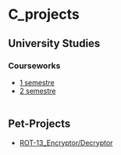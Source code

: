 # C_projects
## University Studies
### Courseworks
* [1 semestre](https://github.com/Piankov-Michail/C_projects/pull/2/files)
* [2 semestre](https://github.com/Piankov-Michail/C_projects/pull/3/files)
<br></br>
## Pet-Projects
* [ROT-13_Encryptor/Decryptor](https://github.com/Piankov-Michail/C_projects/pull/1/files)


